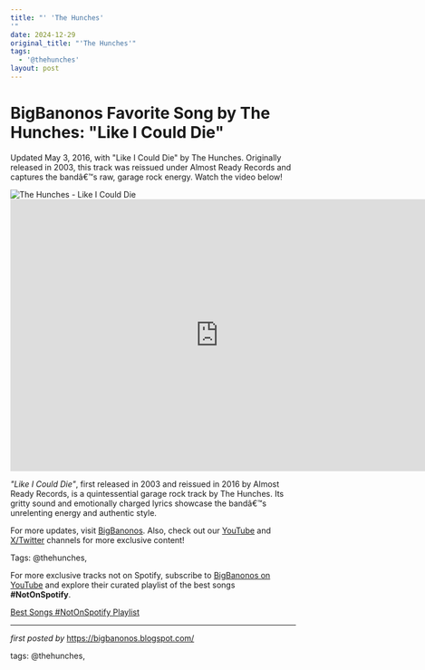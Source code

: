 ```yaml
---
title: "' 'The Hunches'
'"
date: 2024-12-29
original_title: "'The Hunches'"
tags:
  - '@thehunches'
layout: post
---
```

<!-- Title of the Post -->
<h1 >BigBanonos Favorite Song by The Hunches: "Like I Could Die"</h1> <!-- Introductory Text -->
<p >Updated May 3, 2016, with "Like I Could Die" by The Hunches. Originally released in 2003, this track was reissued under Almost Ready Records and captures the bandâ€™s raw, garage rock energy. Watch the video below!</p> <!-- Featured Image -->
<div > <img src="https://i.scdn.co/image/ab67616d00001e02b061c1ba69267aaaccd1b711" alt="The Hunches - Like I Could Die" />
</div> <!-- YouTube Video Embed -->
<div > <iframe width="733" height="480" src="https://www.youtube.com/embed/y_GY3xQC2b8" title="The Hunches - Like I Could Die" frameborder="0" allow="accelerometer; autoplay; clipboard-write; encrypted-media; gyroscope; picture-in-picture; web-share" referrerpolicy="strict-origin-when-cross-origin" allowfullscreen></iframe>
</div> <!-- Song Information -->
<div > <p><em>"Like I Could Die"</em>, first released in 2003 and reissued in 2016 by Almost Ready Records, is a quintessential garage rock track by The Hunches. Its gritty sound and emotionally charged lyrics showcase the bandâ€™s unrelenting energy and authentic style.</p>
</div> <!-- Footer Links -->
<div > <p>For more updates, visit <a href="https://bigbanonos.blogspot.com/" target="_blank">BigBanonos</a>. Also, check out our <a href="https://www.youtube.com/@BigBanonos" target="_blank">YouTube</a> and <a href="https://x.com/bigbanonos" target="_blank">X/Twitter</a> channels for more exclusive content!</p>
</div> <!-- Tags -->
<p >Tags: @thehunches,</p>


<!--Subscribe and Playlist Links-->
<div>
    <p>For more exclusive tracks not on Spotify, subscribe to <a href="https://www.youtube.com/@BigBanonos" target="_blank">BigBanonos on YouTube</a> and explore their curated playlist of the best songs <strong>#NotOnSpotify</strong>.</p>
    <p><a href="https://www.youtube.com/playlist?list=PLtuNtuTatqI0kFahUCbtbfenC_ET5O_tr" target="_blank">Best Songs #NotOnSpotify Playlist<br /></a></p></div>

<hr />

<p><em>first posted by</em> <a href="https://bigbanonos.blogspot.com/" rel="noopener" target="_new">https://bigbanonos.blogspot.com/</a></p>

<p>tags: @thehunches,</p>
